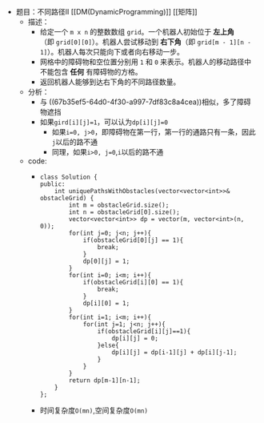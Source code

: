 - 题目：不同路径II [[DM(DynamicProgramming)]] [[矩阵]]
	- 描述：
		- 给定一个 `m x n` 的整数数组 `grid`。一个机器人初始位于 **左上角**（即 `grid[0][0]`）。机器人尝试移动到 **右下角**（即 `grid[m - 1][n - 1]`）。机器人每次只能向下或者向右移动一步。
		- 网格中的障碍物和空位置分别用 `1` 和 `0` 来表示。机器人的移动路径中不能包含 **任何** 有障碍物的方格。
		- 返回机器人能够到达右下角的不同路径数量。
	- 分析：
		- 与 ((67b35ef5-64d0-4f30-a997-7df83c8a4cea))相似，多了障碍物遮挡
		- 如果`gird[i][j]=1`，可以认为`dp[i][j]=0`
			- 如果`i=0, j>0`，即障碍物在第一行，第一行的通路只有一条，因此`j`以后的路不通
			- 同理，如果`i>0, j=0`,`i`以后的路不通
	- code:
		- ```
		  class Solution {
		  public:
		      int uniquePathsWithObstacles(vector<vector<int>>& obstacleGrid) {
		          int m = obstacleGrid.size();
		          int n = obstacleGrid[0].size();
		          vector<vector<int>> dp = vector(m, vector<int>(n, 0));
		          for(int j=0; j<n; j++){
		              if(obstacleGrid[0][j] == 1){
		                  break;
		              }
		              dp[0][j] = 1;
		          }
		          for(int i=0; i<m; i++){
		              if(obstacleGrid[i][0] == 1){
		                  break;
		              }
		              dp[i][0] = 1;
		          }
		          for(int i=1; i<m; i++){
		              for(int j=1; j<n; j++){
		                  if(obstacleGrid[i][j]==1){
		                      dp[i][j] = 0;
		                  }else{
		                      dp[i][j] = dp[i-1][j] + dp[i][j-1];
		                  }
		              }
		          }
		          return dp[m-1][n-1];
		      }
		  };
		  ```
		- 时间复杂度`O(mn)`,空间复杂度`O(mn)`